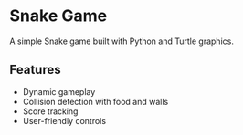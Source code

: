 # Snake Game

A simple Snake game built with Python and Turtle graphics.

## Features

- Dynamic gameplay
- Collision detection with food and walls
- Score tracking
- User-friendly controls
